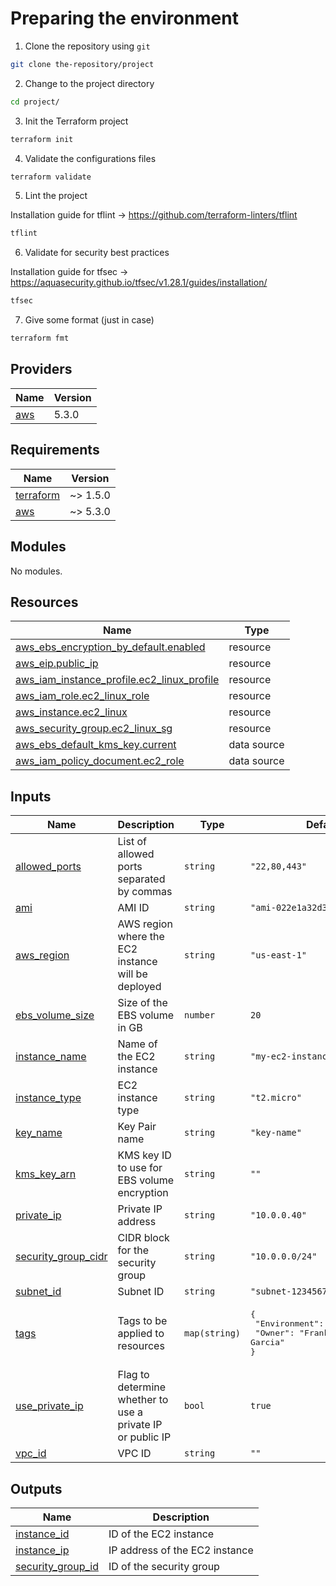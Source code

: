 

# Preparing the environment

1. Clone the repository using `git`
```bash
git clone the-repository/project
```
2. Change to the project directory
```bash
cd project/
```
3. Init the Terraform project
```bash
terraform init
```
4. Validate the configurations files
```bash
terraform validate
```
5. Lint the project

Installation guide for tflint -> https://github.com/terraform-linters/tflint
```bash
tflint
```
6. Validate for security best practices

Installation guide for tfsec -> https://aquasecurity.github.io/tfsec/v1.28.1/guides/installation/
```bash
tfsec
```
7. Give some format (just in case)
```bash
terraform fmt
```

## Providers

| Name | Version |
|------|---------|
| <a name="provider_aws"></a> [aws](#provider\_aws) | 5.3.0 |

## Requirements

| Name | Version |
|------|---------|
| <a name="requirement_terraform"></a> [terraform](#requirement\_terraform) | ~> 1.5.0 |
| <a name="requirement_aws"></a> [aws](#requirement\_aws) | ~> 5.3.0 |

## Modules

No modules.

## Resources

| Name | Type |
|------|------|
| [aws_ebs_encryption_by_default.enabled](https://registry.terraform.io/providers/hashicorp/aws/latest/docs/resources/ebs_encryption_by_default) | resource |
| [aws_eip.public_ip](https://registry.terraform.io/providers/hashicorp/aws/latest/docs/resources/eip) | resource |
| [aws_iam_instance_profile.ec2_linux_profile](https://registry.terraform.io/providers/hashicorp/aws/latest/docs/resources/iam_instance_profile) | resource |
| [aws_iam_role.ec2_linux_role](https://registry.terraform.io/providers/hashicorp/aws/latest/docs/resources/iam_role) | resource |
| [aws_instance.ec2_linux](https://registry.terraform.io/providers/hashicorp/aws/latest/docs/resources/instance) | resource |
| [aws_security_group.ec2_linux_sg](https://registry.terraform.io/providers/hashicorp/aws/latest/docs/resources/security_group) | resource |
| [aws_ebs_default_kms_key.current](https://registry.terraform.io/providers/hashicorp/aws/latest/docs/data-sources/ebs_default_kms_key) | data source |
| [aws_iam_policy_document.ec2_role](https://registry.terraform.io/providers/hashicorp/aws/latest/docs/data-sources/iam_policy_document) | data source |

## Inputs

| Name | Description | Type | Default | Required |
|------|-------------|------|---------|:--------:|
| <a name="input_allowed_ports"></a> [allowed\_ports](#input\_allowed\_ports) | List of allowed ports separated by commas | `string` | `"22,80,443"` | no |
| <a name="input_ami"></a> [ami](#input\_ami) | AMI ID | `string` | `"ami-022e1a32d3f742bd8"` | no |
| <a name="input_aws_region"></a> [aws\_region](#input\_aws\_region) | AWS region where the EC2 instance will be deployed | `string` | `"us-east-1"` | no |
| <a name="input_ebs_volume_size"></a> [ebs\_volume\_size](#input\_ebs\_volume\_size) | Size of the EBS volume in GB | `number` | `20` | no |
| <a name="input_instance_name"></a> [instance\_name](#input\_instance\_name) | Name of the EC2 instance | `string` | `"my-ec2-instance"` | no |
| <a name="input_instance_type"></a> [instance\_type](#input\_instance\_type) | EC2 instance type | `string` | `"t2.micro"` | no |
| <a name="input_key_name"></a> [key\_name](#input\_key\_name) | Key Pair name | `string` | `"key-name"` | no |
| <a name="input_kms_key_arn"></a> [kms\_key\_arn](#input\_kms\_key\_arn) | KMS key ID to use for EBS volume encryption | `string` | `""` | no |
| <a name="input_private_ip"></a> [private\_ip](#input\_private\_ip) | Private IP address | `string` | `"10.0.0.40"` | no |
| <a name="input_security_group_cidr"></a> [security\_group\_cidr](#input\_security\_group\_cidr) | CIDR block for the security group | `string` | `"10.0.0.0/24"` | no |
| <a name="input_subnet_id"></a> [subnet\_id](#input\_subnet\_id) | Subnet ID | `string` | `"subnet-12345678"` | no |
| <a name="input_tags"></a> [tags](#input\_tags) | Tags to be applied to resources | `map(string)` | <pre>{<br>  "Environment": "Development",<br>  "Owner": "Frankin Garcia"<br>}</pre> | no |
| <a name="input_use_private_ip"></a> [use\_private\_ip](#input\_use\_private\_ip) | Flag to determine whether to use a private IP or public IP | `bool` | `true` | no |
| <a name="input_vpc_id"></a> [vpc\_id](#input\_vpc\_id) | VPC ID | `string` | `""` | no |

## Outputs

| Name | Description |
|------|-------------|
| <a name="output_instance_id"></a> [instance\_id](#output\_instance\_id) | ID of the EC2 instance |
| <a name="output_instance_ip"></a> [instance\_ip](#output\_instance\_ip) | IP address of the EC2 instance |
| <a name="output_security_group_id"></a> [security\_group\_id](#output\_security\_group\_id) | ID of the security group |


